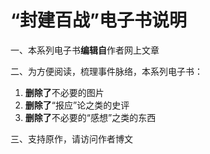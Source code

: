 # “封建百战”电子书说明

一、本系列电子书**编辑自**作者网上文章   
   
二、为方便阅读，梳理事件脉络，本系列电子书：   
   
1. **删除了**不必要的图片   
2. **删除了**“报应”论之类的史评   
3. **删除了**不必要的“感想”之类的东西   
   
三、支持原作，请访问作者博文